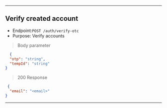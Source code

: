 
----------------------------------------------------------------------------------
## Verify created account
* Endpoint:`POST /auth/verify-otc`
* Purpose: Verify accounts 

> Body parameter

```json
  {
  "otp": "string",
  "tempId": "string"
}
  ```

> 200 Response

```json
 {
  "email": "<email>"
}
```
----------------------------------------------------------------------------------